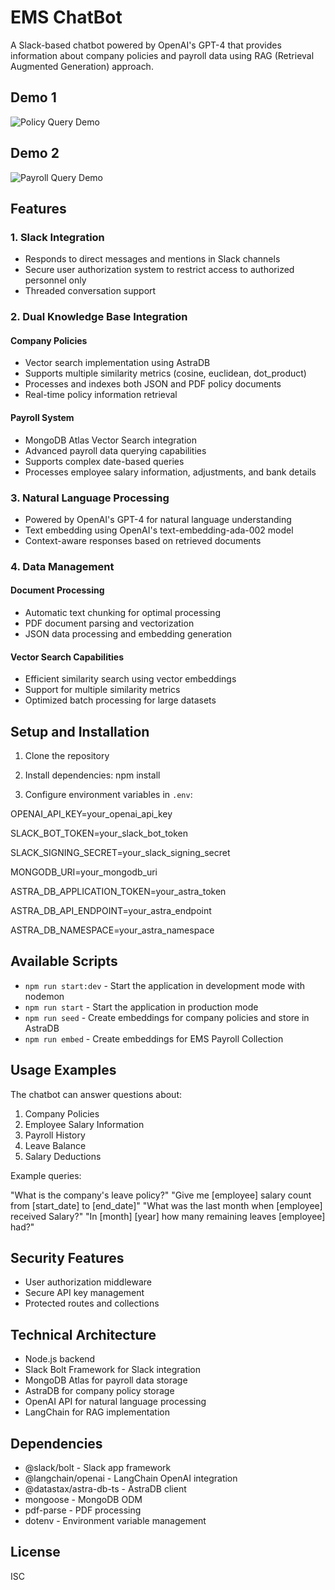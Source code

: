 # EMS ChatBot

A Slack-based chatbot powered by OpenAI's GPT-4 that provides information about company policies and payroll data using RAG (Retrieval Augmented Generation) approach.

## Demo 1

![Policy Query Demo](demo/chat_01.gif)

## Demo 2

![Payroll Query Demo](demo/chat_02.gif)

## Features

### 1. Slack Integration
- Responds to direct messages and mentions in Slack channels
- Secure user authorization system to restrict access to authorized personnel only
- Threaded conversation support

### 2. Dual Knowledge Base Integration

#### Company Policies
- Vector search implementation using AstraDB
- Supports multiple similarity metrics (cosine, euclidean, dot_product)
- Processes and indexes both JSON and PDF policy documents
- Real-time policy information retrieval

#### Payroll System
- MongoDB Atlas Vector Search integration
- Advanced payroll data querying capabilities
- Supports complex date-based queries
- Processes employee salary information, adjustments, and bank details

### 3. Natural Language Processing
- Powered by OpenAI's GPT-4 for natural language understanding
- Text embedding using OpenAI's text-embedding-ada-002 model
- Context-aware responses based on retrieved documents

### 4. Data Management

#### Document Processing
- Automatic text chunking for optimal processing
- PDF document parsing and vectorization
- JSON data processing and embedding generation

#### Vector Search Capabilities
- Efficient similarity search using vector embeddings
- Support for multiple similarity metrics
- Optimized batch processing for large datasets

## Setup and Installation

1. Clone the repository
2. Install dependencies: npm install

3. Configure environment variables in `.env`:

OPENAI_API_KEY=your_openai_api_key

SLACK_BOT_TOKEN=your_slack_bot_token

SLACK_SIGNING_SECRET=your_slack_signing_secret

MONGODB_URI=your_mongodb_uri

ASTRA_DB_APPLICATION_TOKEN=your_astra_token

ASTRA_DB_API_ENDPOINT=your_astra_endpoint

ASTRA_DB_NAMESPACE=your_astra_namespace


## Available Scripts

- `npm run start:dev` - Start the application in development mode with nodemon
- `npm run start` - Start the application in production mode
- `npm run seed` - Create embeddings for company policies and store in AstraDB
- `npm run embed` - Create embeddings for EMS Payroll Collection

## Usage Examples

The chatbot can answer questions about:
1. Company Policies
2. Employee Salary Information
3. Payroll History
4. Leave Balance
5. Salary Deductions

Example queries:

"What is the company's leave policy?"
"Give me [employee] salary count from [start_date] to [end_date]"
"What was the last month when [employee] received Salary?"
"In [month] [year] how many remaining leaves [employee] had?"



## Security Features

- User authorization middleware
- Secure API key management
- Protected routes and collections

## Technical Architecture

- Node.js backend
- Slack Bolt Framework for Slack integration
- MongoDB Atlas for payroll data storage
- AstraDB for company policy storage
- OpenAI API for natural language processing
- LangChain for RAG implementation

## Dependencies

- @slack/bolt - Slack app framework
- @langchain/openai - LangChain OpenAI integration
- @datastax/astra-db-ts - AstraDB client
- mongoose - MongoDB ODM
- pdf-parse - PDF processing
- dotenv - Environment variable management

## License

ISC
